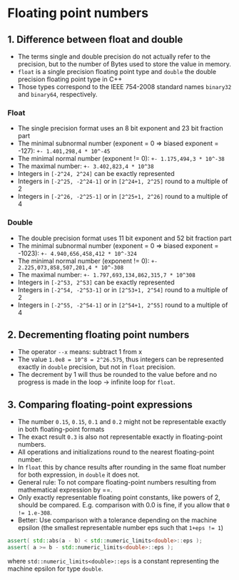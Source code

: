 # Floating point numbers

## 1. Difference between float and double
- The terms single and double precision do not actually refer to the precision, but to the number of Bytes used to store
  the value in memory.
- `float` is a single precision floating point type and `double` the double precision floating point type in C++
- Those types correspond to the IEEE 754-2008 standard names `binary32` and `binary64`, respectively.

### Float
- The single precision format uses an 8 bit exponent and 23 bit fraction part
- The minimal subnormal number (exponent = 0 => biased exponent = -127): `+- 1.401,298,4 * 10^-45`
- The minimal normal number (exponent != 0): `+- 1.175,494,3 * 10^-38`
- The maximal number: `+- 3.402,823,4 * 10^38`
- Integers in `[-2^24, 2^24]` can be exactly represented
- Integers in `[-2^25, -2^24-1]` or in `[2^24+1, 2^25]` round to a multiple of 2
- Integers in `[-2^26, -2^25-1]` or in `[2^25+1, 2^26]` round to a multiple of 4

### Double
- The double precision format uses 11 bit exponent and 52 bit fraction part
- The minimal subnormal number (exponent = 0 => biased exponent = -1023): `+- 4.940,656,458,412 * 10^-324`
- The minimal normal number (exponent != 0): `+- 2.225,073,858,507,201,4 * 10^-308`
- The maximal number: `+- 1.797,693,134,862,315,7 * 10^308`
- Integers in `[-2^53, 2^53]` can be exactly represented
- Integers in `[-2^54, -2^53-1]` or in `[2^53+1, 2^54]` round to a multiple of 2
- Integers in `[-2^55, -2^54-1]` or in `[2^54+1, 2^55]` round to a multiple of 4

## 2. Decrementing floating point numbers
- The operator `--x` means: subtract 1 from x
- The value `1.0e8 = 10^8 = 2^26.575`, thus integers can be represented exactly in `double` precision,
  but not in `float` precision.
- The decrement by 1 will thus be rounded to the value before and no progress is made in the loop -> infinite loop for `float`.

## 3. Comparing floating-point expressions
- The number `0.15`, `0.15`, `0.1` and `0.2` might not be representable exactly in both floating-point formats
- The exact result `0.3` is also not representable exactly in floating-point numbers.
- All operations and initializations round to the nearest floating-point number.
- In `float` this by chance results after rounding in the same float number for both expression, in `double` it does not.
- General rule: To not compare floating-point numbers resulting from mathematical expression by ==.
- Only exactly representable floating point constants, like powers of 2, should be compared. E.g. comparison with 0.0 is
  fine, if you allow that `0 != 1.e-308`.
- Better: Use comparison with a tolerance depending on the machine epsilon (the smallest representable number eps such that `1+eps != 1`)

```c++
assert( std::abs(a - b) < std::numeric_limits<double>::eps );
assert( a >= b - std::numeric_limits<double>::eps );
```
where `std::numeric_limits<double>::eps` is a constant representing the machine epsilon for type `double`.